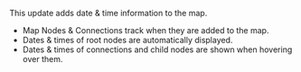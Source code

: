 This update adds date & time information to the map.
+ Map Nodes & Connections track when they are added to the map.
+ Dates & times of root nodes are automatically displayed.
+ Dates & times of connections and child nodes are shown when hovering over them.